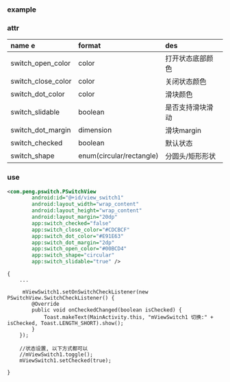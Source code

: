### example
 


### attr

| name               e| format                   | des      |
|:-------------------|:-------------------------|:---------|
| switch_open_color  | color                    | 打开状态底部颜色 |
| switch_close_color | color                    | 关闭状态颜色   |
| switch_dot_color   | color                    | 滑块颜色     |
| switch_slidable    | boolean                  | 是否支持滑块滑动 |
| switch_dot_margin  | dimension                | 滑块margin |
| switch_checked     | boolean                  | 默认状态     |
| switch_shape       | enum(circular/rectangle) | 分圆头/矩形形状 |


### use

```xml
<com.peng.pswitch.PSwitchView
        android:id="@+id/view_switch1"
        android:layout_width="wrap_content"
        android:layout_height="wrap_content"
        android:layout_margin="20dp"
        app:switch_checked="false"
        app:switch_close_color="#CDCBCF"
        app:switch_dot_color="#E91E63"
        app:switch_dot_margin="2dp"
        app:switch_open_color="#00BCD4"
        app:switch_shape="circular"
        app:switch_slidable="true" />
```

```
{
    ...
   
     mViewSwitch1.setOnSwitchCheckListener(new PSwitchView.SwitchCheckListener() {
        @Override
        public void onCheckedChanged(boolean isChecked) {
            Toast.makeText(MainActivity.this, "mViewSwitch1 切换:" + isChecked, Toast.LENGTH_SHORT).show();
        }
    });
    
    //状态设置, 以下方式都可以
    //mViewSwitch1.toggle();
    mViewSwitch1.setChecked(true);   

}
```